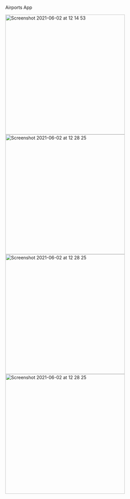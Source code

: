 Airports App

<img width="373" alt="Screenshot 2021-06-02 at 12 14 53" src="https://user-images.githubusercontent.com/32542424/138139605-2bce3bba-3ddd-4a00-a2f1-a721724a860b.jpeg"><img width="373" alt="Screenshot 2021-06-02 at 12 28 25" src="https://user-images.githubusercontent.com/32542424/138141056-2f54e4db-eb2a-488e-83e7-420f2abef784.jpeg"><img width="373" alt="Screenshot 2021-06-02 at 12 28 25" src="https://user-images.githubusercontent.com/32542424/138139792-12fe2bf4-8aa6-42c1-b37a-01bc47156c77.jpeg"><img width="373" alt="Screenshot 2021-06-02 at 12 28 25" src="https://user-images.githubusercontent.com/32542424/138139624-47c8c8aa-b01d-44ec-99b2-52af6da777e2.jpeg"> 
